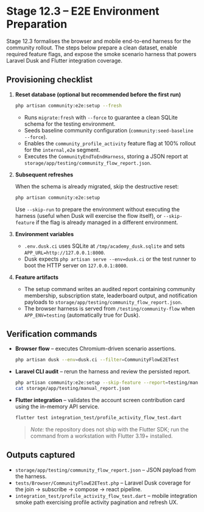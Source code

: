 # Stage 12.3 – E2E Environment Preparation

Stage 12.3 formalises the browser and mobile end-to-end harness for the community rollout. The steps below prepare a clean dataset, enable required feature flags, and expose the smoke scenario harness that powers Laravel Dusk and Flutter integration coverage.

## Provisioning checklist

1. **Reset database (optional but recommended before the first run)**

   ```bash
   php artisan community:e2e:setup --fresh
   ```

   * Runs `migrate:fresh` with `--force` to guarantee a clean SQLite schema for the testing environment.
   * Seeds baseline community configuration (`community:seed-baseline --force`).
   * Enables the `community_profile_activity` feature flag at 100% rollout for the `internal,e2e` segment.
   * Executes the `CommunityEndToEndHarness`, storing a JSON report at `storage/app/testing/community_flow_report.json`.

2. **Subsequent refreshes**

   When the schema is already migrated, skip the destructive reset:

   ```bash
   php artisan community:e2e:setup
   ```

   Use `--skip-run` to prepare the environment without executing the harness (useful when Dusk will exercise the flow itself), or `--skip-feature` if the flag is already managed in a different environment.

3. **Environment variables**

   * `.env.dusk.ci` uses SQLite at `/tmp/academy_dusk.sqlite` and sets `APP_URL=http://127.0.0.1:8000`.
   * Dusk expects `php artisan serve --env=dusk.ci` or the test runner to boot the HTTP server on `127.0.0.1:8000`.

4. **Feature artifacts**

   * The setup command writes an audited report containing community membership, subscription state, leaderboard output, and notification payloads to `storage/app/testing/community_flow_report.json`.
   * The browser harness is served from `/testing/community-flow` when `APP_ENV=testing` (automatically true for Dusk).

## Verification commands

* **Browser flow** – executes Chromium-driven scenario assertions.

  ```bash
  php artisan dusk --env=dusk.ci --filter=CommunityFlowE2ETest
  ```

* **Laravel CLI audit** – rerun the harness and review the persisted report.

  ```bash
  php artisan community:e2e:setup --skip-feature --report=testing/manual_report.json --skip-seed
  cat storage/app/testing/manual_report.json
  ```

* **Flutter integration** – validates the account screen contribution card using the in-memory API service.

  ```bash
  flutter test integration_test/profile_activity_flow_test.dart
  ```

  > _Note:_ the repository does not ship with the Flutter SDK; run the command from a workstation with Flutter 3.19+ installed.

## Outputs captured

* `storage/app/testing/community_flow_report.json` – JSON payload from the harness.
* `tests/Browser/CommunityFlowE2ETest.php` – Laravel Dusk coverage for the join → subscribe → compose → react pipeline.
* `integration_test/profile_activity_flow_test.dart` – mobile integration smoke path exercising profile activity pagination and refresh UX.
